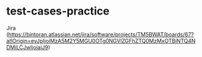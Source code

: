 # test-cases-practice
Jira (https://bintoran.atlassian.net/jira/software/projects/TM5BWAT/boards/67?atlOrigin=eyJpIjoiMzA5M2Y5MGU0OTg0NGVlZGFhZTQ0MzMxOTBiNTQ4NDMiLCJwIjoiaiJ9)
